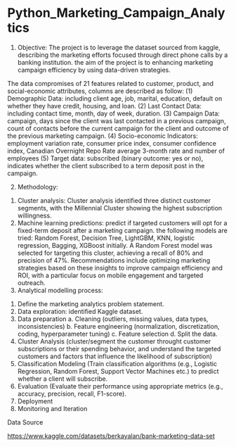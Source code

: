 # Python_Marketing_Campaign_Analytics
1. Objective:
The project is to leverage the dataset sourced from kaggle, describing the marketing efforts focused through direct phone calls by a banking institution. the aim of the project is to enhancing marketing campaign efficiency by using data-driven strategies.

The data compromises of 21 features related to customer, product, and social-economic attributes, columns are described as follow:
(1)	Demographic Data: including client age, job, marital, education, default on whether they have credit, housing, and loan.
(2)	Last Contact Data: including contact time, month, day of week, duration.
(3)	Campaign Data: campaign, days since the client was last contacted in a previous campaign, count of contacts before the current campaign for the client and outcome of the previous marketing campaign.
(4)	Socio-economic Indicators: employment variation rate, consumer price index, consumer confidence index, Canadian Overnight Repo Rate average 3-month rate and number of employees
(5)	Target data: subscribed (binary outcome: yes or no), indicates whether the client subscribed to a term deposit post in the campaign.

2. Methodology:
1) Cluster analysis: Cluster analysis identified three distinct customer segments, with the Millennial Cluster showing the highest subscription willingness.
2) Machine learning predictions: predict if targeted customers will opt for a fixed-term deposit after a marketing campaign. the following models are tried: Random Forest, Decision Tree,
   LightGBM, KNN, logistic regression, Bagging, XGBoost initially.
A Random Forest model was selected for targeting this cluster, achieving a recall of 80% and precision of 47%. Recommendations include optimizing marketing strategies based on these insights to improve campaign efficiency and ROI, with a particular focus on mobile engagement and targeted outreach.
3) Analytical modelling process: 
1.	Define the marketing analytics problem statement.
2.	Data exploration: identified Kaggle dataset. 
3.	Data preparation
a.	Cleaning (outliers, missing values, data types, inconsistencies)
b.	Feature engineering (normalization, discretization, coding, hyperparameter tuning)
c.	Feature selection 
d.	Split the data.
4.	Cluster Analysis (cluster/segment the customer throught customer subscriptions or their spending behavior, and understand the targeted customers and factors that influence the likelihood of subscription) 
5.	Classification Modeling (Train classification algorithms (e.g., Logistic Regression, Random Forest, Support Vector Machines etc.) to predict whether a client will subscribe. 
6.	Evaluation (Evaluate their performance using appropriate metrics (e.g., accuracy, precision, recall, F1-score).
7.	Deployment 
8.	Monitoring and Iteration

Data Source

https://www.kaggle.com/datasets/berkayalan/bank-marketing-data-set


